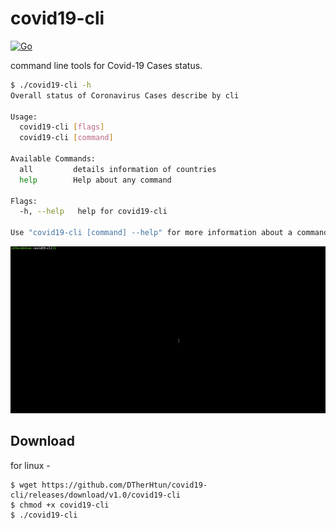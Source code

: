 # covid19-cli
[![Go](https://github.com/DTherHtun/covid19-cli/workflows/Go/badge.svg)](https://github.com/DTherHtun/covid19-cli/actions?query=workflow%3AGo)

command line tools for Covid-19 Cases status.

```bash
$ ./covid19-cli -h
Overall status of Coronavirus Cases describe by cli

Usage:
  covid19-cli [flags]
  covid19-cli [command]

Available Commands:
  all         details information of countries
  help        Help about any command

Flags:
  -h, --help   help for covid19-cli

Use "covid19-cli [command] --help" for more information about a command.
```

![](.gif/covid19-cli.gif)


## Download

for linux - 
```
$ wget https://github.com/DTherHtun/covid19-cli/releases/download/v1.0/covid19-cli
$ chmod +x covid19-cli
$ ./covid19-cli
```
